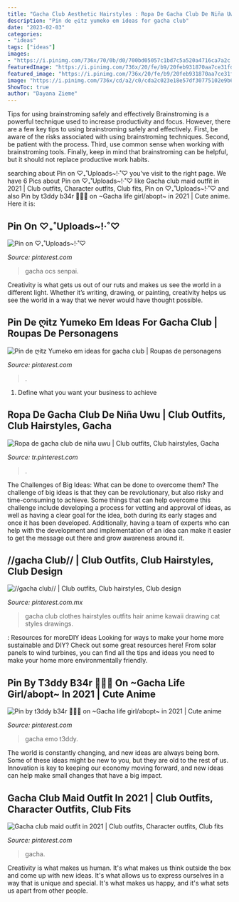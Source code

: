 ```yaml
---
title: "Gacha Club Aesthetic Hairstyles : Ropa De Gacha Club De Niña Uwu"
description: "Pin de ღitz yumeko em ideas for gacha club"
date: "2023-02-03"
categories:
- "ideas"
tags: ["ideas"]
images:
- "https://i.pinimg.com/736x/70/0b/d0/700bd05057c1bd7c5a520a4716ca7a2c.jpg"
featuredImage: "https://i.pinimg.com/736x/20/fe/b9/20feb931870aa7ce31fd0fb09d8a83a5.jpg"
featured_image: "https://i.pinimg.com/736x/20/fe/b9/20feb931870aa7ce31fd0fb09d8a83a5.jpg"
image: "https://i.pinimg.com/736x/cd/a2/c0/cda2c023e18e57df30775102e9b60169.jpg"
ShowToc: true
author: "Dayana Zieme"
---
```



Tips for using brainstroming safely and effectively
Brainstroming is a powerful technique used to increase productivity and focus. However, there are a few key tips to using brainstroming safely and effectively. First, be aware of the risks associated with using brainstroming techniques. Second, be patient with the process. Third, use common sense when working with brainstroming tools. Finally, keep in mind that brainstroming can be helpful, but it should not replace productive work habits.

	

		
searching about Pin on ♡₊˚Uploads~!·˚♡ you've visit to the right page. We have 6 Pics about Pin on ♡₊˚Uploads~!·˚♡ like Gacha club maid outfit in 2021 | Club outfits, Character outfits, Club fits, Pin on ♡₊˚Uploads~!·˚♡ and also Pin by t3ddy b34r 🐻🧸💞 on ~Gacha life girl/abopt~ in 2021 | Cute anime. Here it is:
		
    
## Pin On ♡₊˚Uploads~!·˚♡

<img loading=lazy src="https://i.pinimg.com/736x/2d/df/28/2ddf289668543291dec74a4ec66bb2e1.jpg" onerror="this.onerror=null;this.src='https://tse4.mm.bing.net/th?id=OIP.KTgCHgyYu3vL2JqgkHV71gHaL5&amp;pid=15.1';" alt="Pin on ♡₊˚Uploads~!·˚♡">

_Source: pinterest.com_

>gacha ocs senpai. 

	

Creativity is what gets us out of our ruts and makes us see the world in a different light. Whether it’s writing, drawing, or painting, creativity helps us see the world in a way that we never would have thought possible.

    
## Pin De ღitz Yumeko Em Ideas For Gacha Club | Roupas De Personagens

<img loading=lazy src="https://i.pinimg.com/736x/cd/a2/c0/cda2c023e18e57df30775102e9b60169.jpg" onerror="this.onerror=null;this.src='https://tse2.mm.bing.net/th?id=OIP.xchQe46FkibpE6jpUHGQ0wHaHI&amp;pid=15.1';" alt="Pin de ღitz Yumeko em ideas for gacha club | Roupas de personagens">

_Source: pinterest.com_

>. 

	

1. Define what you want your business to achieve 

    
## Ropa De Gacha Club De Niña Uwu | Club Outfits, Club Hairstyles, Gacha

<img loading=lazy src="https://i.pinimg.com/736x/95/be/a5/95bea599f11c3a7742310268d593b037.jpg" onerror="this.onerror=null;this.src='https://tse3.mm.bing.net/th?id=OIP.dWPEQ99YHA900-uliIs14AHaHY&amp;pid=15.1';" alt="Ropa de gacha club de niña uwu | Club outfits, Club hairstyles, Gacha">

_Source: tr.pinterest.com_

>. 

	

The Challenges of Big Ideas: What can be done to overcome them?
The challenge of big ideas is that they can be revolutionary, but also risky and time-consuming to achieve. Some things that can help overcome this challenge include developing a process for vetting and approval of ideas, as well as having a clear goal for the idea, both during its early stages and once it has been developed. Additionally, having a team of experts who can help with the development and implementation of an idea can make it easier to get the message out there and grow awareness around it.

    
## //gacha Club// | Club Outfits, Club Hairstyles, Club Design

<img loading=lazy src="https://i.pinimg.com/736x/13/b4/47/13b447bfaeb7cc8cd5b040ebf2e75121.jpg" onerror="this.onerror=null;this.src='https://tse3.mm.bing.net/th?id=OIP.wYeczRnHq8T0qwLIr4EzvQHaHa&amp;pid=15.1';" alt="//gacha club// | Club outfits, Club hairstyles, Club design">

_Source: pinterest.com.mx_

>gacha club clothes hairstyles outfits hair anime kawaii drawing cat styles drawings. 

	

: Resources for moreDIY ideas
Looking for ways to make your home more sustainable and DIY? Check out some great resources here! From solar panels to wind turbines, you can find all the tips and ideas you need to make your home more environmentally friendly.

    
## Pin By T3ddy B34r 🐻🧸💞 On ~Gacha Life Girl/abopt~ In 2021 | Cute Anime

<img loading=lazy src="https://i.pinimg.com/736x/70/0b/d0/700bd05057c1bd7c5a520a4716ca7a2c.jpg" onerror="this.onerror=null;this.src='https://tse1.mm.bing.net/th?id=OIP.jMor8wLHlcEfGBe9BRzsjQHaKB&amp;pid=15.1';" alt="Pin by t3ddy b34r 🐻🧸💞 on ~Gacha life girl/abopt~ in 2021 | Cute anime">

_Source: pinterest.com_

>gacha emo t3ddy. 

	

The world is constantly changing, and new ideas are always being born. Some of these ideas might be new to you, but they are old to the rest of us. Innovation is key to keeping our economy moving forward, and new ideas can help make small changes that have a big impact.

    
## Gacha Club Maid Outfit In 2021 | Club Outfits, Character Outfits, Club Fits

<img loading=lazy src="https://i.pinimg.com/736x/20/fe/b9/20feb931870aa7ce31fd0fb09d8a83a5.jpg" onerror="this.onerror=null;this.src='https://tse1.mm.bing.net/th?id=OIP.fn3EyyrBfabKnPoBDBogHgHaJ3&amp;pid=15.1';" alt="Gacha club maid outfit in 2021 | Club outfits, Character outfits, Club fits">

_Source: pinterest.com_

>gacha. 

	

Creativity is what makes us human. It's what makes us think outside the box and come up with new ideas. It's what allows us to express ourselves in a way that is unique and special. It's what makes us happy, and it's what sets us apart from other people.

